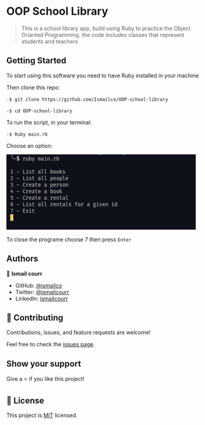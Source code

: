 # OOP School Library

> This is a school library app, build using Ruby to practice the Object Orianted Programming. the code includes classes that represent students and teachers

## Getting Started

To start using this software you need to have Ruby installed in your machine

Then clone this repo:

```
-$ git clone https://github.com/Ismailco/OOP-school-library
```

```
-$ cd OOP-school-library
```

To run the script, in your terminal:

```
-$ Ruby main.rb
```

Choose an option:

![](./preview.png)

To close the programe choose 7 then press ```Enter```


## Authors

👤 **Ismail courr**

- GitHub: [@ismailco](https://github.com/ismailco)
- Twitter: [@ismailcourr](https://twitter.com/ismailcourr)
- LinkedIn: [ismailcourr](https://linkedin.com/in/ismailcourr)

## 🤝 Contributing

Contributions, issues, and feature requests are welcome!

Feel free to check the [issues page](../../issues/).

## Show your support

Give a ⭐️ if you like this project!

## 📝 License

This project is [MIT](./LICENSE) licensed.
